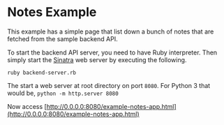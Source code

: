 # Notes Example

This example has a simple page that list down a bunch of notes that are fetched from 
the sample backend API.

To start the backend API server, you need to have Ruby interpreter. Then simply start the 
[Sinatra](https://github.com/sinatra/sinatra#sinatra) web server by executing the following.

`ruby backend-server.rb`

The start a web server at root directory on port `8080`. For Python 3 that would be, `python -m http.server 8080`

Now access [http://0.0.0.0:8080/example-notes-app.html](http://0.0.0.0:8080/example-notes-app.html)
